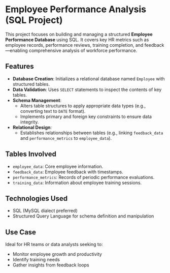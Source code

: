 # Employee Performance Analysis (SQL Project)

This project focuses on building and managing a structured **Employee Performance Database** using SQL. It covers key HR metrics such as employee records, performance reviews, training completion, and feedback—enabling comprehensive analysis of workforce performance.

## Features

- **Database Creation**: Initializes a relational database named `Employee` with structured tables.
- **Data Validation**: Uses `SELECT` statements to inspect the contents of key tables.
- **Schema Management**:
  - Alters table structures to apply appropriate data types (e.g., converting text to `DATE` format).
  - Implements primary and foreign key constraints to ensure data integrity.
- **Relational Design**:
  - Establishes relationships between tables (e.g., linking `feedback_data` and `performance_metrics` to `employee_data`).

## Tables Involved

- `employee_data`: Core employee information.
- `feedback_data`: Employee feedback with timestamps.
- `performance_metrics`: Records of periodic performance evaluations.
- `training_data`: Information about employee training sessions.

##  Technologies Used

- SQL (MySQL dialect preferred)
- Structured Query Language for schema definition and manipulation

## Use Case

Ideal for HR teams or data analysts seeking to:
- Monitor employee growth and productivity
- Identify training needs
- Gather insights from feedback loops
